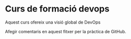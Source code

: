 # Curs de formació devops
Aquest curs ofereix una visió global de DevOps

Afegir comentaris en aquest fitxer per la pràctica de GitHub.
